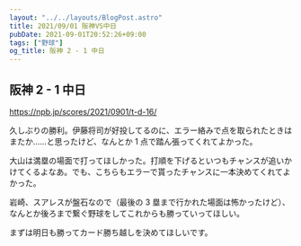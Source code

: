 ```yaml
---
layout: "../../layouts/BlogPost.astro"
title: 2021/09/01 阪神VS中日
pubDate: 2021-09-01T20:52:26+09:00
tags: ["野球"]
og_title: 阪神 2 - 1 中日
---
```


## 阪神 2 - 1 中日

https://npb.jp/scores/2021/0901/t-d-16/

久しぶりの勝利。伊藤将司が好投してるのに、エラー絡みで点を取られたときはまたか……と思ったけど、なんとか 1 点で踏ん張ってくれてよかった。

大山は満塁の場面で打ってほしかった。打順を下げるといつもチャンスが追いかけてくるよなあ。でも、こちらもエラーで貰ったチャンスに一本決めてくれてよかった。

岩崎、スアレスが盤石なので（最後の 3 塁まで行かれた場面は怖かったけど）、なんとか後ろまで繋ぐ野球をしてこれからも勝っていってほしい。

まずは明日も勝ってカード勝ち越しを決めてほしいです。
